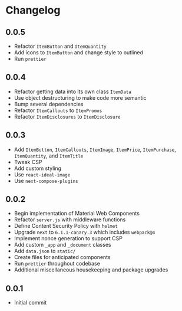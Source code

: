 # Changelog

## 0.0.5

- Refactor `ItemButton` and `ItemQuantity`
- Add icons to `ItemButton` and change style to outlined
- Run `prettier`

## 0.0.4

- Refactor getting data into its own class `ItemData`
- Use object destructuring to make code more semantic
- Bump several dependencies
- Refactor `ItemCallouts` to `ItemPromos`
- Refactor `ItemDisclosures` to `ItemDisclosure`

## 0.0.3

- Add `ItemButton`, `ItemCallouts`, `ItemImage`, `ItemPrice`, `ItemPurchase`, `ItemQuantity`, and `ItemTitle`
- Tweak CSP
- Add custom styling
- Use `react-ideal-image`
- Use `next-compose-plugins`

## 0.0.2

- Begin implementation of Material Web Components
- Refactor `server.js` with middleware functions
- Define Content Security Policy with `helmet`
- Upgrade `next` to `6.1.1-canary.3` which includes `webpack@4`
- Implement nonce generation to support CSP
- Add custom `_app` and `_document` classes
- Add `data.json` to `static/`
- Create files for anticipated components
- Run `prettier` throughout codebase
- Additional miscellaneous housekeeping and package upgrades

## 0.0.1

- Initial commit

